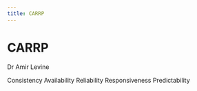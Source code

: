 ```yaml
---
title: CARRP
---
```


# CARRP

Dr Amir Levine

Consistency
Availability
Reliability
Responsiveness
Predictability




